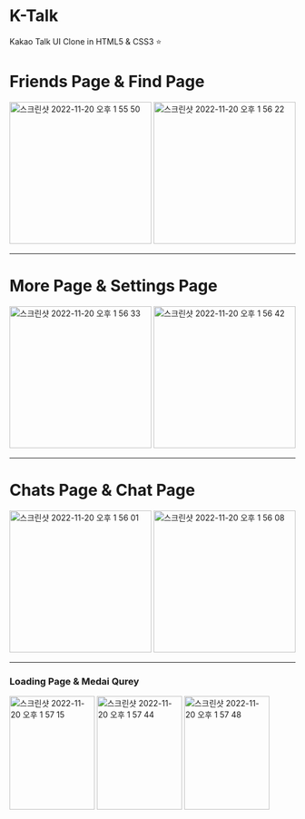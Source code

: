 # K-Talk
Kakao Talk UI Clone in HTML5 &amp; CSS3 ⭐️

<div>
  <h1>Friends Page & Find Page</h1>
  <img width="250" alt="스크린샷 2022-11-20 오후 1 55 50" src="https://user-images.githubusercontent.com/43774005/202886391-cab69fa1-49d4-4137-afdb-4f8dda678098.png">
  <img width="250" alt="스크린샷 2022-11-20 오후 1 56 22" src="https://user-images.githubusercontent.com/43774005/202886440-0ee6f96b-1f34-4342-8fd6-14a116713877.png">
</div>

<hr>
 
<div>
   <h1>More Page & Settings Page</h1>
   <img width="250" alt="스크린샷 2022-11-20 오후 1 56 33" src="https://user-images.githubusercontent.com/43774005/202886457-8a7effa1-fc4b-4b85-aa86-4002e9e8babd.png">
   <img width="250" alt="스크린샷 2022-11-20 오후 1 56 42" src="https://user-images.githubusercontent.com/43774005/202886460-d0ba5036-c50a-44a2-a6f4-20713bc59eb7.png">
</div>

<hr>

<div>
  <h1>Chats Page & Chat Page</h1>
  <img width="250" alt="스크린샷 2022-11-20 오후 1 56 01" src="https://user-images.githubusercontent.com/43774005/202886489-9bead5ce-2619-4258-98e2-3599596991ed.png">
  <img width="250" alt="스크린샷 2022-11-20 오후 1 56 08" src="https://user-images.githubusercontent.com/43774005/202886487-04ce1890-91b4-43ba-a021-fad03a165a23.png">
</div>

<hr>

<div>
<h3>Loading Page & Medai Qurey</h3>
<img height="200" width="150" alt="스크린샷 2022-11-20 오후 1 57 15" src="https://user-images.githubusercontent.com/43774005/202886617-b78897bf-27ab-486d-bc74-1d555b29ce63.png">
<img height="200" width="150" alt="스크린샷 2022-11-20 오후 1 57 44" src="https://user-images.githubusercontent.com/43774005/202886620-8a43ab19-7edd-443f-8342-27bedf2c96f3.png">
<img height="200" width="150" alt="스크린샷 2022-11-20 오후 1 57 48" src="https://user-images.githubusercontent.com/43774005/202886622-8185a9e0-0c51-4bdd-a1c5-a3d1c29319c0.png">

</div>

 
